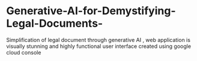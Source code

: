 # Generative-AI-for-Demystifying-Legal-Documents-
Simplification of legal document through generative AI , web application is visually stunning and highly functional user interface created using google cloud console 
